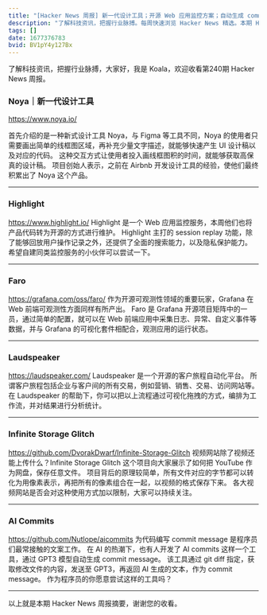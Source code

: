 ```yaml
---
title: "[Hacker News 周报] 新一代设计工具；开源 Web 应用监控方案；自动生成 commit message 工具；"
description: "了解科技资讯，把握行业脉搏。每周快速浏览 Hacker News 精选。本期 Hacker Newsletter 地址：https://mailchi.mp/hackernewsletter/640"
tags: []
date: 1677376783
bvid: BV1pY4y127Bx
---
```

了解科技资讯，把握行业脉搏，大家好，我是 Koala，欢迎收看第240期 Hacker News 周报。

### Noya｜新一代设计工具

https://www.noya.io/

首先介绍的是一种新式设计工具 Noya，与 Figma 等工具不同，Noya 的使用者只需要画出简单的线框图区域，再补充少量文字描述，就能够快速产生 UI 设计稿以及对应的代码。
这种交互方式让使用者投入画线框图积的时间，就能够获取高保真的设计稿。
项目创始人表示，之前在 Airbnb 开发设计工具的经验，使他们最终积累出了 Noya 这个产品。

---

### Highlight
https://www.highlight.io/
Highlight 是一个 Web 应用监控服务，本周他们也将产品代码转为开源的方式进行维护。
Highlight 主打的 session replay 功能，除了能够回放用户操作记录之外，还提供了全面的搜索能力，以及隐私保护能力。
希望自建同类监控服务的小伙伴可以尝试一下。

---

### Faro
https://grafana.com/oss/faro/
作为开源可观测性领域的重要玩家，Grafana 在 Web 前端可观测性方面同样有所产出。
Faro 是 Grafana 开源项目矩阵中的一员，通过简单的配置，就可以在 Web 前端应用中采集日志、异常、自定义事件等数据，并与 Grafana 的可视化套件相配合，观测应用的运行状态。

---

### Laudspeaker
https://laudspeaker.com/
Laudspeaker 是一个开源的客户旅程自动化平台。
所谓客户旅程包括企业与客户间的所有交易，例如营销、销售、交易、访问网站等。
在 Laudspeaker 的帮助下，你可以把以上流程通过可视化拖拽的方式，编排为工作流，并对结果进行分析统计。

---

### Infinite Storage Glitch
https://github.com/DvorakDwarf/Infinite-Storage-Glitch
视频网站除了视频还能上传什么？Infinite Storage Glitch 这个项目向大家展示了如何把 YouTube 作为网盘，保存任意文件。
项目背后的原理较简单，所有文件对应的字节都可以转化为用像素表示，再把所有的像素组合在一起，以视频的格式保存下来。
各大视频网站是否会对这种使用方式加以限制，大家可以持续关注。

---

### AI Commits
https://github.com/Nutlope/aicommits
为代码编写 commit message 是程序员们最常接触的文案工作。
在 AI 的热潮下，也有人开发了 AI commits 这样一个工具，通过 GPT3 模型自动生成 commit message。
该工具通过 git diff 指定，获取修改文件的内容，发送至 GPT3，再返回 AI 生成的文本，作为 commit message。
作为程序员的你愿意尝试这样的工具吗？

---

以上就是本期 Hacker News 周报摘要，谢谢您的收看。

